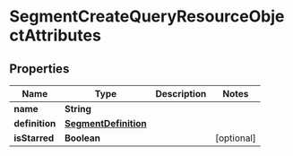# SegmentCreateQueryResourceObjectAttributes

## Properties
Name | Type | Description | Notes
------------ | ------------- | ------------- | -------------
**name** | **String** |  | 
**definition** | [**SegmentDefinition**](SegmentDefinition.md) |  | 
**isStarred** | **Boolean** |  |  [optional]
